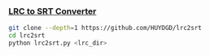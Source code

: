 ### [LRC to SRT Converter](https://github.com/HUYDGD/lrc2srt)

```sh
git clone --depth=1 https://github.com/HUYDGD/lrc2srt
cd lrc2srt
python lrc2srt.py <lrc_dir>
```